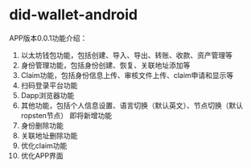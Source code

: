# did-wallet-android
APP版本0.0.1功能介绍：
1.	以太坊钱包功能，包括创建、导入、导出、转账、收款、资产管理等
2.	身份管理功能，包括身份创建、恢复、关联地址添加等
3.	Claim功能，包括身份信息上传、审核文件上传、claim申请和显示等
4.	扫码登录平台功能
5.	Dapp浏览器功能
6.	其他功能，包括个人信息设置、语言切换（默认英文）、节点切换（默认ropsten节点）
即将新增功能
1.	身份删除功能
2.	关联地址删除功能
3.	优化claim功能
4.	优化APP界面
